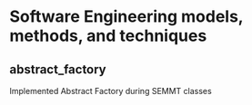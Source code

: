 # Software Engineering models, methods, and techniques

## abstract_factory

Implemented Abstract Factory during SEMMT classes

